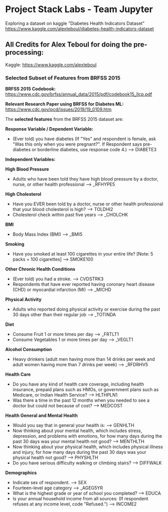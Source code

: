 # Project Stack Labs - Team Jupyter

Exploring a dataset on kaggle "Diabetes Health Indicators Dataset"
https://www.kaggle.com/alexteboul/diabetes-health-indicators-dataset

## All Credits for Alex Teboul for doing the pre-processing:
Kaggle: https://www.kaggle.com/alexteboul

### Selected Subset of Features from BRFSS 2015

**BRFSS 2015 Codebook:** https://www.cdc.gov/brfss/annual_data/2015/pdf/codebook15_llcp.pdf

**Relevant Research Paper using BRFSS for Diabetes ML:** https://www.cdc.gov/pcd/issues/2019/19_0109.htm

The **selected features** from the BRFSS 2015 dataset are:

**Response Variable / Dependent Variable:**
*   (Ever told) you have diabetes (If "Yes" and respondent is female, ask "Was this only when you were pregnant?". If Respondent says pre-diabetes or borderline diabetes, use response code 4.) --> DIABETE3

**Independent Variables:**

**High Blood Pressure**
*   Adults who have been told they have high blood pressure by a doctor, nurse, or other health professional --> _RFHYPE5

**High Cholesterol**
*   Have you EVER been told by a doctor, nurse or other health professional that your blood cholesterol is high? --> TOLDHI2
*   Cholesterol check within past five years --> _CHOLCHK

**BMI**
*   Body Mass Index (BMI) --> _BMI5

**Smoking**
*   Have you smoked at least 100 cigarettes in your entire life? [Note: 5 packs = 100 cigarettes] --> SMOKE100

**Other Chronic Health Conditions**
*   (Ever told) you had a stroke. --> CVDSTRK3
*   Respondents that have ever reported having coronary heart disease (CHD) or myocardial infarction (MI) --> _MICHD

**Physical Activity**
*   Adults who reported doing physical activity or exercise during the past 30 days other than their regular job --> _TOTINDA

**Diet**
*   Consume Fruit 1 or more times per day --> _FRTLT1
*   Consume Vegetables 1 or more times per day --> _VEGLT1

**Alcohol Consumption**
*   Heavy drinkers (adult men having more than 14 drinks per week and adult women having more than 7 drinks per week) --> _RFDRHV5

**Health Care**
*   Do you have any kind of health care coverage, including health insurance, prepaid plans such as HMOs, or government plans such as Medicare, or Indian Health Service?  --> HLTHPLN1
*   Was there a time in the past 12 months when you needed to see a doctor but could not because of cost? --> MEDCOST

**Health General and Mental Health**
*   Would you say that in general your health is: --> GENHLTH
*   Now thinking about your mental health, which includes stress, depression, and problems with emotions, for how many days during the past 30 days was your mental health not good? --> MENTHLTH
*   Now thinking about your physical health, which includes physical illness and injury, for how many days during the past 30 days was your physical health not good? --> PHYSHLTH
*   Do you have serious difficulty walking or climbing stairs? --> DIFFWALK

**Demographics**
*   Indicate sex of respondent. --> SEX
*   Fourteen-level age category --> _AGEG5YR
*   What is the highest grade or year of school you completed? --> EDUCA
*   Is your annual household income from all sources: (If respondent refuses at any income level, code "Refused.") --> INCOME2
